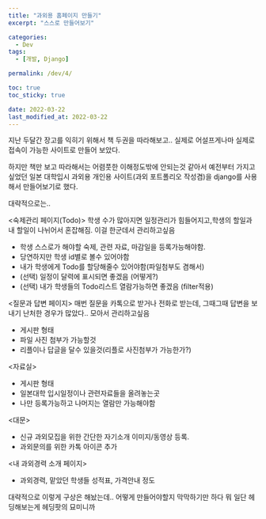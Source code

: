 ```yaml
---
title: "과외용 홈페이지 만들기"
excerpt: "스스로 만들어보기"

categories:
  - Dev
tags:
  - [개발, Django]

permalink: /dev/4/

toc: true
toc_sticky: true

date: 2022-03-22
last_modified_at: 2022-03-22
---
```

지난 두달간 장고를 익히기 위해서 책 두권을 따라해보고.. 실제로 어설프게나마 실제로 접속이 가능한 사이트로 만들어 보았다.

하지만 책만 보고 따라해서는 어렴풋한 이해정도밖에 안되는것 같아서 예전부터 가지고싶었던 일본 대학입시 과외용 개인용 사이트(과외 포트폴리오 작성겸)을 django를 사용해서 만들어보기로 했다. 

대략적으로는..

<숙제관리 페이지(Todo)>
학생 수가 많아지면 일정관리가 힘들어지고,학생의 할일과 내 할일이 나뉘어서 혼잡해짐. 이걸 한군데서 관리하고싶음 

* 학생 스스로가 해야할 숙제, 관련 자료, 마감일을 등록가능해야함.
* 당연하지만 학생 id별로 볼수 있어야함
* 내가 학생에게 Todo를 할당해줄수 있어야함(파일첨부도 겸해서)
* (선택) 일정이 달력에 표시되면 좋겠음 (어떻게?)
* (선택) 내가 학생들의 Todo리스트 열람가능하면 좋겠음 (filter적용)

<질문과 답변 페이지>
매번 질문을 카톡으로 받거나 전화로 받는데, 그때그때 답변을 보내기 난처한 경우가 많았다.. 모아서 관리하고싶음
* 게시판 형태
* 파일 사진 첨부가 가능할것
* 리플이나 답글을 달수 있을것(리플로 사진첨부가 가능한가?)

<자료실>
* 게시판 형태
* 일본대학 입시일정이나 관련자료들을 올려놓는곳 
* 나만 등록가능하고 나머지는 열람만 가능해야함 

<대문>
* 신규 과외모집을 위한 간단한 자기소개 이미지/동영상 등록.
* 과외문의를 위한 카톡 아이콘 추가 


<내 과외경력 소개 페이지>
* 과외경력, 맡았던 학생들 성적표, 가격안내 정도 

대략적으로 이렇게 구상은 해놨는데.. 어떻게 만들어야할지 막막하기만 하다 
뭐 일단 헤딩해보는게 헤딩팟의 묘미니까


